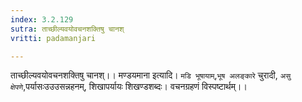```yaml
---
index: 3.2.129
sutra: ताच्छील्यवयोवचनशक्तिषु चानश्
vritti: padamanjari

---
```

ताच्छील्यवयोवचनशक्तिषु चानश्।। मण्डयमाना इत्यादि। `मडि भूषायाम्`,`भूष अलङ्कारे` चुरादी, `असु क्षेपणे`,पर्यासःउउउसन्नहनम्, शिखापर्यायः शिखण्डशब्दः। वचनग्रहणं विस्पष्टार्थम्।।